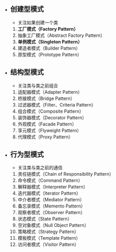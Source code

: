 - ## 创建型模式

  - 关注如果创建一个类

  1. **工厂模式（Factory Pattern）**
  2. 抽象工厂模式（Abstract Factory Pattern）
  3. **单例模式（Singleton Pattern）**
  4. 建造者模式（Builder Pattern）
  5. 原型模式（Prototype Pattern）

- ## 结构型模式

  - 关注类与类之前组合

  1. 适配器模式（Adapter Pattern）
  2. 桥接模式（Bridge Pattern）
  3. 过滤器模式（Filter、Criteria Pattern）
  4. 组合模式（Composite Pattern）
  5. 装饰器模式（Decorator Pattern）
  6. 外观模式（Facade Pattern）
  7. 享元模式（Flyweight Pattern）
  8. 代理模式（Proxy Pattern）

- ## 行为型模式

  - 关注类与类之前的通信

  1. 责任链模式（Chain of Responsibility Pattern）
  2. 命令模式（Command Pattern）
  3. 解释器模式（Interpreter Pattern）
  4. 迭代器模式（Iterator Pattern）
  5. 中介者模式（Mediator Pattern）
  6. 备忘录模式（Memento Pattern）
  7. 观察者模式（Observer Pattern）
  8. 状态模式（State Pattern）
  9. 空对象模式（Null Object Pattern）
  10. 策略模式（Strategy Pattern）
  11. 模板模式（Template Pattern）
  12. 访问者模式（Visitor Pattern）